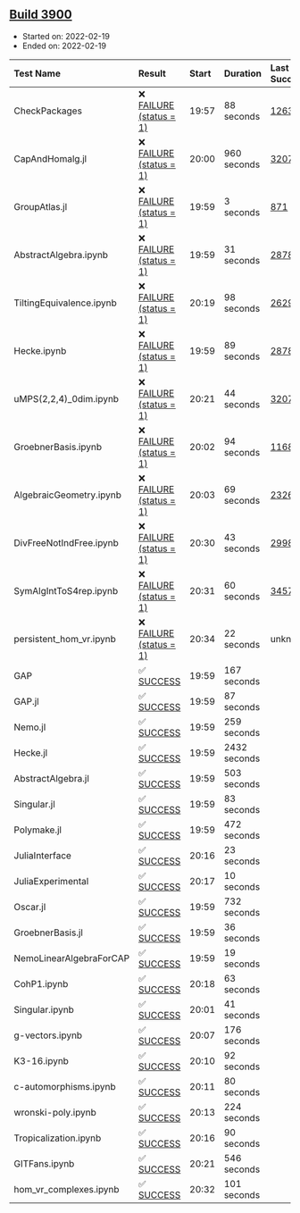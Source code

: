 ## [Build 3900](https://oscarci.mathematik.uni-kl.de/job/oscar-stable/3900/)

* Started on: 2022-02-19
* Ended on: 2022-02-19

| Test Name    | Result | Start | Duration | Last Success | First Failure |
|:-------------|:-------|:------|:---------|:-------------|:--------------|
| CheckPackages | ❌ [FAILURE (status = 1)](https://oscarci.mathematik.uni-kl.de/job/oscar-stable/3900/artifact/logs/build-3900/CheckPackages.log) | 19:57 | 88 seconds | [1263](https://oscarci.mathematik.uni-kl.de/job/oscar-stable/1263/) | [1264](https://oscarci.mathematik.uni-kl.de/job/oscar-stable/1264/) |
| CapAndHomalg.jl | ❌ [FAILURE (status = 1)](https://oscarci.mathematik.uni-kl.de/job/oscar-stable/3900/artifact/logs/build-3900/CapAndHomalg.jl.log) | 20:00 | 960 seconds | [3207](https://oscarci.mathematik.uni-kl.de/job/oscar-stable/3207/) | [3208](https://oscarci.mathematik.uni-kl.de/job/oscar-stable/3208/) |
| GroupAtlas.jl | ❌ [FAILURE (status = 1)](https://oscarci.mathematik.uni-kl.de/job/oscar-stable/3900/artifact/logs/build-3900/GroupAtlas.jl.log) | 19:59 | 3 seconds | [871](https://oscarci.mathematik.uni-kl.de/job/oscar-stable/871/) | [872](https://oscarci.mathematik.uni-kl.de/job/oscar-stable/872/) |
| AbstractAlgebra.ipynb | ❌ [FAILURE (status = 1)](https://oscarci.mathematik.uni-kl.de/job/oscar-stable/3900/artifact/logs/build-3900/AbstractAlgebra.ipynb.log) | 19:59 | 31 seconds | [2878](https://oscarci.mathematik.uni-kl.de/job/oscar-stable/2878/) | [2879](https://oscarci.mathematik.uni-kl.de/job/oscar-stable/2879/) |
| TiltingEquivalence.ipynb | ❌ [FAILURE (status = 1)](https://oscarci.mathematik.uni-kl.de/job/oscar-stable/3900/artifact/logs/build-3900/TiltingEquivalence.ipynb.log) | 20:19 | 98 seconds | [2629](https://oscarci.mathematik.uni-kl.de/job/oscar-stable/2629/) | [2630](https://oscarci.mathematik.uni-kl.de/job/oscar-stable/2630/) |
| Hecke.ipynb | ❌ [FAILURE (status = 1)](https://oscarci.mathematik.uni-kl.de/job/oscar-stable/3900/artifact/logs/build-3900/Hecke.ipynb.log) | 19:59 | 89 seconds | [2878](https://oscarci.mathematik.uni-kl.de/job/oscar-stable/2878/) | [2879](https://oscarci.mathematik.uni-kl.de/job/oscar-stable/2879/) |
| uMPS(2,2,4)_0dim.ipynb | ❌ [FAILURE (status = 1)](https://oscarci.mathematik.uni-kl.de/job/oscar-stable/3900/artifact/logs/build-3900/uMPS-2-2-4-_0dim.ipynb.log) | 20:21 | 44 seconds | [3207](https://oscarci.mathematik.uni-kl.de/job/oscar-stable/3207/) | [3208](https://oscarci.mathematik.uni-kl.de/job/oscar-stable/3208/) |
| GroebnerBasis.ipynb | ❌ [FAILURE (status = 1)](https://oscarci.mathematik.uni-kl.de/job/oscar-stable/3900/artifact/logs/build-3900/GroebnerBasis.ipynb.log) | 20:02 | 94 seconds | [1168](https://oscarci.mathematik.uni-kl.de/job/oscar-stable/1168/) | [1169](https://oscarci.mathematik.uni-kl.de/job/oscar-stable/1169/) |
| AlgebraicGeometry.ipynb | ❌ [FAILURE (status = 1)](https://oscarci.mathematik.uni-kl.de/job/oscar-stable/3900/artifact/logs/build-3900/AlgebraicGeometry.ipynb.log) | 20:03 | 69 seconds | [2326](https://oscarci.mathematik.uni-kl.de/job/oscar-stable/2326/) | [2327](https://oscarci.mathematik.uni-kl.de/job/oscar-stable/2327/) |
| DivFreeNotIndFree.ipynb | ❌ [FAILURE (status = 1)](https://oscarci.mathematik.uni-kl.de/job/oscar-stable/3900/artifact/logs/build-3900/DivFreeNotIndFree.ipynb.log) | 20:30 | 43 seconds | [2998](https://oscarci.mathematik.uni-kl.de/job/oscar-stable/2998/) | [2999](https://oscarci.mathematik.uni-kl.de/job/oscar-stable/2999/) |
| SymAlgIntToS4rep.ipynb | ❌ [FAILURE (status = 1)](https://oscarci.mathematik.uni-kl.de/job/oscar-stable/3900/artifact/logs/build-3900/SymAlgIntToS4rep.ipynb.log) | 20:31 | 60 seconds | [3457](https://oscarci.mathematik.uni-kl.de/job/oscar-stable/3457/) | [3458](https://oscarci.mathematik.uni-kl.de/job/oscar-stable/3458/) |
| persistent_hom_vr.ipynb | ❌ [FAILURE (status = 1)](https://oscarci.mathematik.uni-kl.de/job/oscar-stable/3900/artifact/logs/build-3900/persistent_hom_vr.ipynb.log) | 20:34 | 22 seconds | unknown | unknown |
| GAP | ✅ [SUCCESS](https://oscarci.mathematik.uni-kl.de/job/oscar-stable/3900/artifact/logs/build-3900/GAP.log) | 19:59 | 167 seconds |  |  |
| GAP.jl | ✅ [SUCCESS](https://oscarci.mathematik.uni-kl.de/job/oscar-stable/3900/artifact/logs/build-3900/GAP.jl.log) | 19:59 | 87 seconds |  |  |
| Nemo.jl | ✅ [SUCCESS](https://oscarci.mathematik.uni-kl.de/job/oscar-stable/3900/artifact/logs/build-3900/Nemo.jl.log) | 19:59 | 259 seconds |  |  |
| Hecke.jl | ✅ [SUCCESS](https://oscarci.mathematik.uni-kl.de/job/oscar-stable/3900/artifact/logs/build-3900/Hecke.jl.log) | 19:59 | 2432 seconds |  |  |
| AbstractAlgebra.jl | ✅ [SUCCESS](https://oscarci.mathematik.uni-kl.de/job/oscar-stable/3900/artifact/logs/build-3900/AbstractAlgebra.jl.log) | 19:59 | 503 seconds |  |  |
| Singular.jl | ✅ [SUCCESS](https://oscarci.mathematik.uni-kl.de/job/oscar-stable/3900/artifact/logs/build-3900/Singular.jl.log) | 19:59 | 83 seconds |  |  |
| Polymake.jl | ✅ [SUCCESS](https://oscarci.mathematik.uni-kl.de/job/oscar-stable/3900/artifact/logs/build-3900/Polymake.jl.log) | 19:59 | 472 seconds |  |  |
| JuliaInterface | ✅ [SUCCESS](https://oscarci.mathematik.uni-kl.de/job/oscar-stable/3900/artifact/logs/build-3900/JuliaInterface.log) | 20:16 | 23 seconds |  |  |
| JuliaExperimental | ✅ [SUCCESS](https://oscarci.mathematik.uni-kl.de/job/oscar-stable/3900/artifact/logs/build-3900/JuliaExperimental.log) | 20:17 | 10 seconds |  |  |
| Oscar.jl | ✅ [SUCCESS](https://oscarci.mathematik.uni-kl.de/job/oscar-stable/3900/artifact/logs/build-3900/Oscar.jl.log) | 19:59 | 732 seconds |  |  |
| GroebnerBasis.jl | ✅ [SUCCESS](https://oscarci.mathematik.uni-kl.de/job/oscar-stable/3900/artifact/logs/build-3900/GroebnerBasis.jl.log) | 19:59 | 36 seconds |  |  |
| NemoLinearAlgebraForCAP | ✅ [SUCCESS](https://oscarci.mathematik.uni-kl.de/job/oscar-stable/3900/artifact/logs/build-3900/NemoLinearAlgebraForCAP.log) | 19:59 | 19 seconds |  |  |
| CohP1.ipynb | ✅ [SUCCESS](https://oscarci.mathematik.uni-kl.de/job/oscar-stable/3900/artifact/logs/build-3900/CohP1.ipynb.log) | 20:18 | 63 seconds |  |  |
| Singular.ipynb | ✅ [SUCCESS](https://oscarci.mathematik.uni-kl.de/job/oscar-stable/3900/artifact/logs/build-3900/Singular.ipynb.log) | 20:01 | 41 seconds |  |  |
| g-vectors.ipynb | ✅ [SUCCESS](https://oscarci.mathematik.uni-kl.de/job/oscar-stable/3900/artifact/logs/build-3900/g-vectors.ipynb.log) | 20:07 | 176 seconds |  |  |
| K3-16.ipynb | ✅ [SUCCESS](https://oscarci.mathematik.uni-kl.de/job/oscar-stable/3900/artifact/logs/build-3900/K3-16.ipynb.log) | 20:10 | 92 seconds |  |  |
| c-automorphisms.ipynb | ✅ [SUCCESS](https://oscarci.mathematik.uni-kl.de/job/oscar-stable/3900/artifact/logs/build-3900/c-automorphisms.ipynb.log) | 20:11 | 80 seconds |  |  |
| wronski-poly.ipynb | ✅ [SUCCESS](https://oscarci.mathematik.uni-kl.de/job/oscar-stable/3900/artifact/logs/build-3900/wronski-poly.ipynb.log) | 20:13 | 224 seconds |  |  |
| Tropicalization.ipynb | ✅ [SUCCESS](https://oscarci.mathematik.uni-kl.de/job/oscar-stable/3900/artifact/logs/build-3900/Tropicalization.ipynb.log) | 20:16 | 90 seconds |  |  |
| GITFans.ipynb | ✅ [SUCCESS](https://oscarci.mathematik.uni-kl.de/job/oscar-stable/3900/artifact/logs/build-3900/GITFans.ipynb.log) | 20:21 | 546 seconds |  |  |
| hom_vr_complexes.ipynb | ✅ [SUCCESS](https://oscarci.mathematik.uni-kl.de/job/oscar-stable/3900/artifact/logs/build-3900/hom_vr_complexes.ipynb.log) | 20:32 | 101 seconds |  |  |
